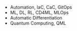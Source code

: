 
  * Automation, IaC, CaC, GitOps
  * ML, DL, RL, CD4ML, MLOps
  * Automatic Differentiation
  * Quantum Computing, QML

<!---
pdq21/pdq21 is a ✨ special ✨ repository because its `README.md` (this file) appears on your GitHub profile.
You can click the Preview link to take a look at your changes.
--->
